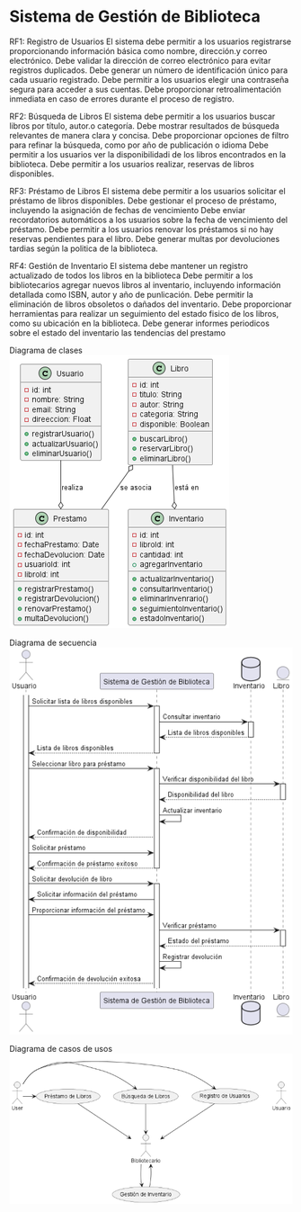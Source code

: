 # Sistema de Gestión de Biblioteca

RF1: Registro de Usuarios
El sistema debe permitir a los usuarios registrarse proporcionando información básica como nombre,
dirección.y correo electrónico.
Debe validar la dirección de correo electrónico para evitar registros duplicados.
Debe generar un número de identificación único para cada usuario registrado.
Debe permitir a los usuarios elegir una contraseña segura para acceder a sus cuentas.
Debe proporcionar retroalimentación inmediata en caso de errores durante el proceso de registro.

RF2: Búsqueda de Libros
El sistema debe permitir a los usuarios buscar libros por título, autor.o categoría.
Debe mostrar resultados de búsqueda relevantes de manera clara y concisa.
Debe proporcionar opciones de filtro para refinar la búsqueda, como por año de publicación o idioma
Debe permitir a los usuarios ver la disponibilidadi de los libros encontrados en la biblioteca.
Debe permitir a los usuarios realizar, reservas de libros disponibles.

RF3: Préstamo de Libros
El sistema debe permitir a los usuarios solicitar el préstamo de libros disponibles.
Debe gestionar el proceso de préstamo, incluyendo la asignación de fechas de vencimiento
Debe enviar recordatorios automáticos a los usuarios sobre la fecha de vencimiento del préstamo.
Debe permitir a los usuarios renovar los préstamos si no hay reservas pendientes para el libro.
Debe generar multas por devoluciones tardias según la politica de la biblioteca.

RF4: Gestión de Inventario
El sistema debe mantener un registro actualizado de todos los libros en la biblioteca
Debe permitir a los bibliotecarios agregar nuevos libros al inventario, incluyendo información detallada
como ISBN, autor y año de punlicación.
Debe permitir la eliminación de libros obsoletos o dañados del inventario.
Debe proporcionar herramientas para realizar un seguimiento del estado fisico de los libros, como su ubicación en la biblioteca.
Debe generar informes periodicos sobre el estado del inventario las tendencias del prestamo 

Diagrama de clases 
![Diagrama de clases](DiagramaClases/clases.png)

Diagrama de secuencia 
![Diagrama de secuencia ](DiagramaSecuencia/secuencia.png)

Diagrama de casos de usos 
![Diagrama de casos de usos ](DiagramaCasosDeUsos/casodeusos.png)